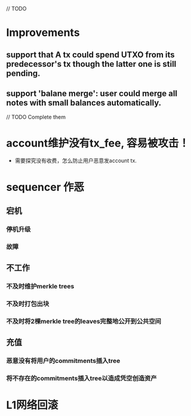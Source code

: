// TODO 
# Improvements
## support that A tx could spend UTXO from its predecessor's tx though the latter one is still pending.
## support 'balane merge': user could merge all notes with small balances automatically.

// TODO Complete them

# account维护没有tx_fee, 容易被攻击！
  * 需要探究没有收费，怎么防止用户恶意发account tx.

# sequencer 作恶
## 宕机
### 停机升级
### 故障

## 不工作
### 不及时维护merkle trees
### 不及时打包出块
### 不及时将2棵merkle tree的leaves完整地公开到公共空间

## 充值
### 恶意没有将用户的commitments插入tree
### 将不存在的commitments插入tree以造成凭空创造资产

# L1网络回滚
